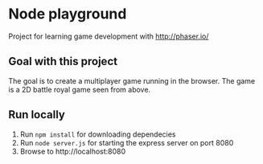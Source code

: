 # Node playground

Project for learning game development with http://phaser.io/

## Goal with this project

The goal is to create a multiplayer game running in the browser. The game is a 2D battle royal game seen from above.

## Run locally

1. Run `npm install` for downloading dependecies
2. Run `node server.js` for starting the express server on port 8080
3. Browse to http://localhost:8080
